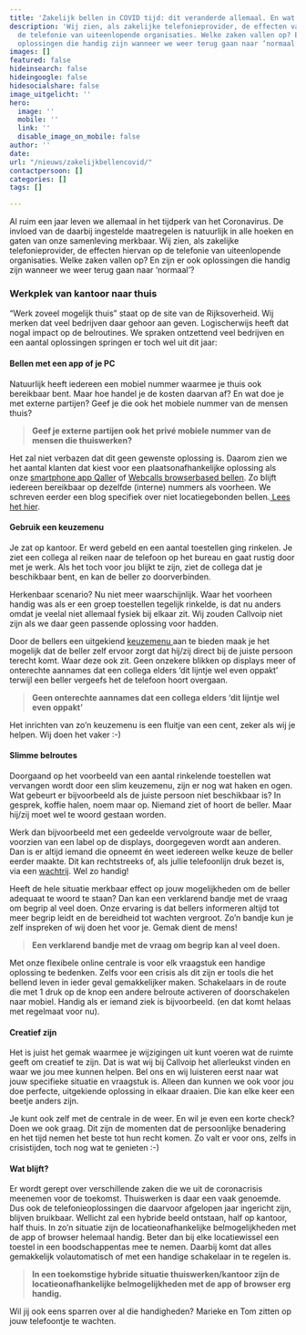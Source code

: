 ```yaml
---
title: 'Zakelijk bellen in COVID tijd: dit veranderde allemaal. En wat blijft er?'
description: 'Wij zien, als zakelijke telefonieprovider, de effecten van corona op
  de telefonie van uiteenlopende organisaties. Welke zaken vallen op? En zijn er ook
  oplossingen die handig zijn wanneer we weer terug gaan naar ‘normaal’? '
images: []
featured: false
hideinsearch: false
hideingoogle: false
hidesocialshare: false
image_uitgelicht: ''
hero:
  image: ''
  mobile: ''
  link: ''
  disable_image_on_mobile: false
author: ''
date: 
url: "/nieuws/zakelijkbellencovid/"
contactpersoon: []
categories: []
tags: []

---
```

Al ruim een jaar leven we allemaal in het tijdperk van het Coronavirus. De invloed van de daarbij ingestelde maatregelen is natuurlijk in alle hoeken en gaten van onze samenleving merkbaar. Wij zien, als zakelijke telefonieprovider, de effecten hiervan op de telefonie van uiteenlopende organisaties. Welke zaken vallen op? En zijn er ook oplossingen die handig zijn wanneer we weer terug gaan naar ‘normaal’?

### Werkplek van kantoor naar thuis

“Werk zoveel mogelijk thuis” staat op de site van de Rijksoverheid. Wij merken dat veel bedrijven daar gehoor aan geven. Logischerwijs heeft dat nogal impact op de belroutines. We spraken ontzettend veel bedrijven en een aantal oplossingen springen er toch wel uit dit jaar:

#### Bellen met een app of je PC

Natuurlijk heeft iedereen een mobiel nummer waarmee je thuis ook bereikbaar bent. Maar hoe handel je de kosten daarvan af? En wat doe je met externe partijen? Geef je die ook het mobiele nummer van de mensen thuis?

> **Geef je externe partijen ook het privé mobiele nummer van de mensen die thuiswerken?**

Het zal niet verbazen dat dit geen gewenste oplossing is. Daarom zien we het aantal klanten dat kiest voor een plaatsonafhankelijke oplossing als onze [smartphone app Qaller](https://www.callvoip.nl/telefonie/qaller/) of [Webcalls browserbased bellen](https://www.callvoip.nl/telefonie/functionaliteiten/webcalls/). Zo blijft iedereen bereikbaar op dezelfde (interne) nummers als voorheen. We schreven eerder een blog specifiek over niet locatiegebonden bellen.[ Lees het hier](https://www.callvoip.nl/nieuws/overalbellen/).

#### Gebruik een keuzemenu

Je zat op kantoor. Er werd gebeld en een aantal toestellen ging rinkelen. Je ziet een collega al reiken naar de telefoon op het bureau en gaat rustig door met je werk. Als het toch voor jou blijkt te zijn, ziet de collega dat je beschikbaar bent, en kan de beller zo doorverbinden.

Herkenbaar scenario? Nu niet meer waarschijnlijk. Waar het voorheen handig was als er een groep toestellen tegelijk rinkelde, is dat nu anders omdat je veelal niet allemaal fysiek bij elkaar zit. Wij zouden Callvoip niet zijn als we daar geen passende oplossing voor hadden.

  
Door de bellers een uitgekiend [keuzemenu ](https://www.callvoip.nl/telefonie/functionaliteiten/keuzemenu-ivr/)aan te bieden maak je het mogelijk dat de beller zelf ervoor zorgt dat hij/zij direct bij de juiste persoon terecht komt. Waar deze ook zit. Geen onzekere blikken op displays meer of onterechte aannames dat een collega elders ‘dit lijntje wel even oppakt’ terwijl een beller vergeefs het de telefoon hoort overgaan.

> **Geen onterechte aannames dat een collega elders ‘dit lijntje wel even oppakt’**

Het inrichten van zo’n keuzemenu is een fluitje van een cent, zeker als wij je helpen. Wij doen het vaker :-)

#### Slimme belroutes

Doorgaand op het voorbeeld van een aantal rinkelende toestellen wat vervangen wordt door een slim keuzemenu, zijn er nog wat haken en ogen. Wat gebeurt er bijvoorbeeld als de juiste persoon niet beschikbaar is? In gesprek, koffie halen, noem maar op. Niemand ziet of hoort de beller. Maar hij/zij moet wel te woord gestaan worden.

Werk dan bijvoorbeeld met een gedeelde vervolgroute waar de beller, voorzien van een label op de displays, doorgegeven wordt aan anderen. Dan is er altijd iemand die opneemt én weet iedereen welke keuze de beller eerder maakte. Dit kan rechtstreeks of, als jullie telefoonlijn druk bezet is, via een [wachtrij](https://www.callvoip.nl/telefonie/functionaliteiten/wachtrij/). Wel zo handig!

Heeft de hele situatie merkbaar effect op jouw mogelijkheden om de beller adequaat te woord te staan? Dan kan een verklarend bandje met de vraag om begrip al veel doen. Onze ervaring is dat bellers informeren altijd tot meer begrip leidt en de bereidheid tot wachten vergroot. Zo’n bandje kun je zelf inspreken of wij doen het voor je. Gemak dient de mens!

> **Een verklarend bandje met de vraag om begrip kan al veel doen.**

Met onze flexibele online centrale is voor elk vraagstuk een handige oplossing te bedenken. Zelfs voor een crisis als dit zijn er tools die het bellend leven in ieder geval gemakkelijker maken. Schakelaars in de route die met 1 druk op de knop een andere belroute activeren of doorschakelen naar mobiel. Handig als er iemand ziek is bijvoorbeeld. (en dat komt helaas met regelmaat voor nu).

#### Creatief zijn

Het is juist het gemak waarmee je wijzigingen uit kunt voeren wat de ruimte geeft om creatief te zijn. Dat is wat wij bij Callvoip het allerleukst vinden en waar we jou mee kunnen helpen. Bel ons en wij luisteren eerst naar wat jouw specifieke situatie en vraagstuk is. Alleen dan kunnen we ook voor jou doe perfecte, uitgekiende oplossing in elkaar draaien. Die kan elke keer een beetje anders zijn.

Je kunt ook zelf met de centrale in de weer. En wil je even een korte check? Doen we ook graag. Dit zijn de momenten dat de persoonlijke benadering en het tijd nemen het beste tot hun recht komen. Zo valt er voor ons, zelfs in crisistijden, toch nog wat te genieten :-)

#### Wat blijft?

Er wordt gerept over verschillende zaken die we uit de coronacrisis meenemen voor de toekomst. Thuiswerken is daar een vaak genoemde. Dus ook de telefonieoplossingen die daarvoor afgelopen jaar ingericht zijn, blijven bruikbaar. Wellicht zal een hybride beeld ontstaan, half op kantoor, half thuis. In zo’n situatie zijn de locatieonafhankelijke belmogelijkheden met de app of browser helemaal handig. Beter dan bij elke locatiewissel een toestel in een boodschappentas mee te nemen. Daarbij komt dat alles gemakkelijk volautomatisch of met een handige schakelaar in te regelen is.

> **In een toekomstige hybride situatie thuiswerken/kantoor zijn de locatieonafhankelijke belmogelijkheden met de app of browser erg handig.**

Wil jij ook eens sparren over al die handigheden? Marieke en Tom zitten op jouw telefoontje te wachten.